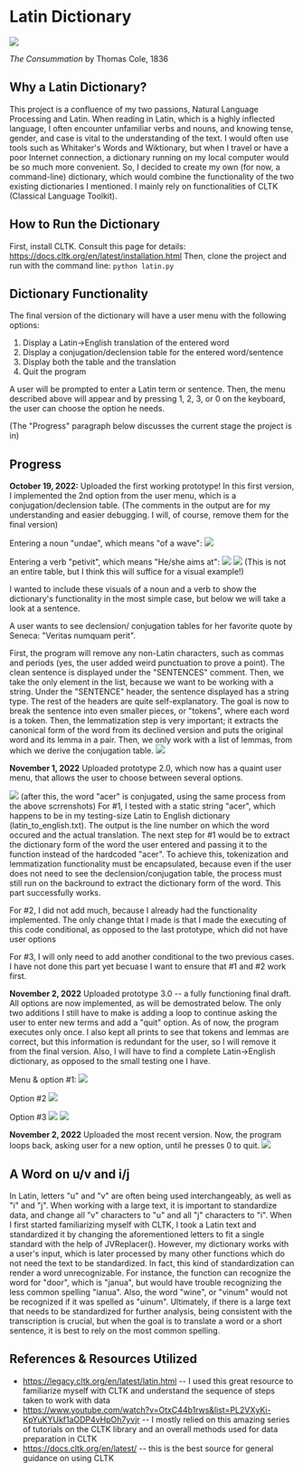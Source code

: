 # Latin Dictionary
![](Pictures/Rome_splendor.jpg)

*The Consummation* by Thomas Cole, 1836
## Why a Latin Dictionary?
This project is a confluence of my two passions, Natural Language Processing and Latin. When reading in Latin, which is a highly inflected language, I often encounter
unfamiliar verbs and nouns, and knowing tense, gender, and case is vital to the understanding of the text. I would often use tools such as Whitaker's Words and Wiktionary, but when I travel or have a poor Internet connection, a dictionary running on my local computer would be so much more convenient. So, I decided to create my own (for now, a command-line) dictionary, which would combine the functionality of the two existing dictionaries I mentioned. I mainly rely on functionalities of CLTK (Classical Language Toolkit).

## How to Run the Dictionary

First, install CLTK. Consult this page for details: https://docs.cltk.org/en/latest/installation.html
Then, clone the project and run with the command line: ``` python latin.py ```


## Dictionary Functionality
The final version of the dictionary will have a user menu with the following options:
1) Display a Latin->English translation of the entered word
2) Display a conjugation/declension table for the entered word/sentence
3) Display both the table and the translation
0) Quit the program

A user will be prompted to enter a Latin term or sentence. Then, the menu described above will appear and by pressing 1, 2, 3, or 0 on the keyboard, the user can choose the option he needs.

(The "Progress" paragraph below discusses the current stage the project is in)

## Progress
**October 19, 2022:** Uploaded the first working prototype! In this first version, I implemented the 2nd option from the user menu, which is a conjugation/declension table. (The comments in the output are for my understanding and easier debugging. I will, of course, remove them for the final version)

Entering a noun "undae", which means "of a wave":
![](Pictures/noun_example_working_prototype.PNG)

Entering a verb "petivit", which means "He/she aims at":
![](Pictures/I_verb_example_working_prototype.PNG)
![](Pictures/2_verb_example_working_prototype.PNG)
(This is not an entire table, but I think this will suffice for a visual example!)

I wanted to include these visuals of a noun and a verb to show the dictionary's functionality in the most simple case, but below we will take a look at a sentence.

A user wants to see declension/ conjugation tables for her favorite quote by Seneca: "Veritas numquam perit". 

First, the program will remove any non-Latin characters, such as commas and periods (yes, the user added weird punctuation to prove a point). The clean sentence is displayed under the "SENTENCES" comment. Then, we take the only element in the list, because we want to be working with a string. Under the "SENTENCE" header, the sentence displayed has a string type. The rest of the headers are quite self-explanatory. The goal is now to break the sentence into even smaller pieces, or "tokens", where each word is a token. Then, the lemmatization step is very important; it extracts the canonical form of the word from its declined version and puts the original word and its lemma in a pair. Then, we only work with a list of lemmas, from which we derive the conjugation table.
![](Pictures/veritas_numquam_perit.PNG)


**November 1, 2022** Uploaded prototype 2.0, which now has a quaint user menu, that allows the user to choose between several options. 

![](Pictures/menu.PNG)
(after this, the word "acer" is conjugated, using the same process from the above scrrenshots)
For #1, I tested with a static string "acer", which happens to be in my testing-size Latin to English dictionary (latin_to_english.txt). The output is the line number on which the word occured and the actual translation. The next step for #1 would be to extract the dictionary form of the word the user entered and passing it to the function instead of the hardcoded "acer". To achieve this, tokenization and lemmatization functionality must be encapsulated, because even if the user does not need to see the declension/conjugation table, the process must still run on the backround to extract the dictionary form of the word. This part successfully works.

For #2, I did not add much, because I already had the functionality implemented. The only change thtat I made is that I made the executing of this code conditional, as opposed to the last prototype, which did not have user options

For #3, I will only need to add another conditional to the two previous cases. I have not done this part yet becuase I want to ensure that #1 and #2 work first.

**November 2, 2022** Uploaded prototype 3.0 -- a fully functioning final draft. All options are now implemented, as will be demostrated below. The only two additions I still have to make is adding a loop to continue asking the user to enter new terms and add a "quit" option. As of now, the program executes only once. I also kept all prints to see that tokens and lemmas are correct, but this information is redundant for the user, so I will remove it from the final version. Also, I will have to find a complete Latin->English dictionary, as opposed to the small testing one I have.

Menu & option #1:
![](Pictures/menu_and_1.PNG)

Option #2
![](Pictures/2.PNG)

Option #3
![](Pictures/3_a.PNG)
![](Pictures/3_b.PNG)

**November 2, 2022** Uploaded the most recent version. Now, the program loops back, asking user for a new option, until he presses 0 to quit.
![](Pictures/1_loop.PNG)

## A Word on u/v and i/j
In Latin, letters "u" and "v" are often being used interchangeably, as well as "i" and "j". When working with a large text, it is important to standardize data, and change all "v" characters to "u" and all "j" characters to "i". When I first started familiarizing myself with CLTK, I took a Latin text and standardized it by changing the aforementioned letters to fit a single standard with the help of JVReplacer(). However, my dictionary works with a user's input, which is later processed by many other functions which do not need the text to be standardized. In fact, this kind of standardization can render a word unrecognizable. For instance, the function can recognize the word for "door", which is "janua", but would have trouble recognizing the less common spelling "ianua". Also, the word "wine", or "vinum" would not be recognized if it was spelled as "uinum". Ultimately, if there is a large text that needs to be standardized for further analysis, being consistent with the transcription is crucial, but when the goal is to translate a word or a short sentence, it is best to rely on the most common spelling.
## References & Resources Utilized
- https://legacy.cltk.org/en/latest/latin.html -- I used this great resource to familiarize myself with CLTK and understand the sequence of steps taken to work with data
- https://www.youtube.com/watch?v=OtxC44b1rws&list=PL2VXyKi-KpYuKYUkf1aODP4vHpOh7yvjr -- I mostly relied on this amazing series of tutorials on the CLTK library and an overall methods used for data preparation in CLTK
- https://docs.cltk.org/en/latest/ -- this is the best source for general guidance on using CLTK
